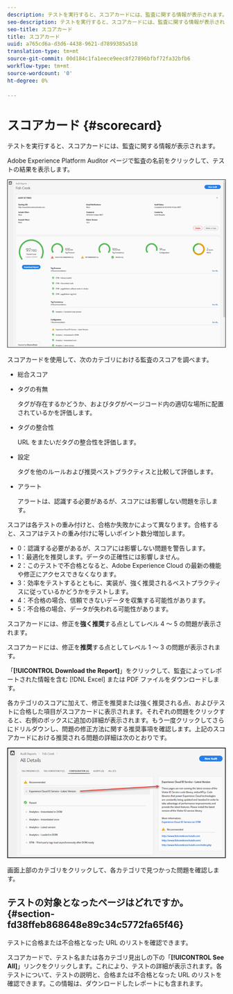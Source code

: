 ```yaml
---
description: テストを実行すると、スコアカードには、監査に関する情報が表示されます。
seo-description: テストを実行すると、スコアカードには、監査に関する情報が表示されます。
seo-title: スコアカード
title: スコアカード
uuid: a765cd6a-d3d6-4438-9621-d7899385a518
translation-type: tm+mt
source-git-commit: 00d184c1fa1eece9eec8f27896bfbf72fa32bfb6
workflow-type: tm+mt
source-wordcount: '0'
ht-degree: 0%

---
```



# スコアカード {#scorecard}

テストを実行すると、スコアカードには、監査に関する情報が表示されます。

Adobe Experience Platform Auditor ページで監査の名前をクリックして、テストの結果を表示します。

![](assets/report.png)

スコアカードを使用して、次のカテゴリにおける監査のスコアを調べます。

* 総合スコア
* タグの有無

   タグが存在するかどうか、およびタグがページコード内の適切な場所に配置されているかを評価します。
* タグの整合性

   URL をまたいだタグの整合性を評価します。
* 設定

   タグを他のルールおよび推奨ベストプラクティスと比較して評価します。
* アラート

   アラートは、認識する必要があるが、スコアには影響しない問題を示します。

スコアは各テストの重み付けと、合格か失敗かによって異なります。合格すると、スコアはテストの重み付けに等しいポイント数分増加します。

* 0：認識する必要があるが、スコアには影響しない問題を警告します。
* 1：最適化を推奨します。データの正確性には影響しません。
* 2：このテストで不合格となると、Adobe Experience Cloud の最新の機能や修正にアクセスできなくなります。
* 3：効率をテストするとともに、実装が、強く推奨されるベストプラクティスに従っているかどうかをテストします。
* 4：不合格の場合、信頼できないデータを収集する可能性があります。
* 5：不合格の場合、データが失われる可能性があります。

スコアカードには、修正を&#x200B;**強く推奨**&#x200B;する点としてレベル 4 ～ 5 の問題が表示されます。

スコアカードには、修正を&#x200B;**推奨**&#x200B;する点としてレベル 1 ～ 3 の問題が表示されます。

「**[!UICONTROL Download the Report]**」をクリックして、監査によってレポートされた情報を含む [!DNL Excel] または PDF ファイルをダウンロードします。

各カテゴリのスコアに加えて、修正を推奨または強く推奨される点、およびテストに合格した項目がスコアカードに表示されます。それぞれの問題をクリックすると、右側のボックスに追加の詳細が表示されます。もう一度クリックしてさらにドリルダウンし、問題の修正方法に関する推奨事項を確認します。上記のスコアカードにおける推奨される問題の詳細は次のとおりです。

![](assets/report-issue-details.png)

画面上部のカテゴリをクリックして、各カテゴリで見つかった問題を確認します。

## テストの対象となったページはどれですか。 {#section-fd38ffeb868648e89c34c5772fa65f46}

テストに合格または不合格となった URL のリストを確認できます。

スコアカードで、テスト名または各カテゴリ見出しの下の「**[!UICONTROL See All]**」リンクをクリックします。これにより、テストの詳細が表示されます。各テストについて、テストの説明と、合格または不合格となった URL のリストを確認できます。この情報は、ダウンロードしたレポートにも含まれます。
